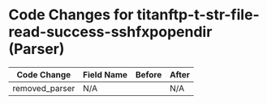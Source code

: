 # Code Changes for titanftp-t-str-file-read-success-sshfxpopendir (Parser)

| Code Change | Field Name | Before | After |
|-------------|------------|--------|-------|
| removed_parser | N/A |  | N/A |